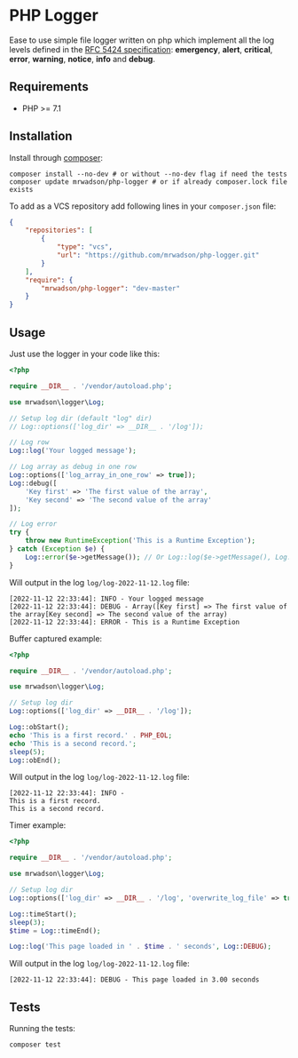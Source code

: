 # PHP Logger

Ease to use simple file logger written on php which implement all the log levels defined in the [RFC 5424 specification](https://tools.ietf.org/html/rfc5424):
**emergency**, **alert**, **critical**, **error**, **warning**, **notice**, **info** and **debug**.

## Requirements

- PHP >= 7.1

## Installation

Install through [composer](https://getcomposer.org/doc/00-intro.md):

```shell
composer install --no-dev # or without --no-dev flag if need the tests
composer update mrwadson/php-logger # or if already composer.lock file exists
```

To add as a VCS repository add following lines in your `composer.json` file:

```json
{
    "repositories": [
        {
            "type": "vcs",
            "url": "https://github.com/mrwadson/php-logger.git"
        }
    ],
    "require": {
        "mrwadson/php-logger": "dev-master"
    }
}
```

## Usage

Just use the logger in your code like this:

```php
<?php

require __DIR__ . '/vendor/autoload.php';

use mrwadson\logger\Log;

// Setup log dir (default "log" dir)
// Log::options(['log_dir' => __DIR__ . '/log']);

// Log row
Log::log('Your logged message');

// Log array as debug in one row
Log::options(['log_array_in_one_row' => true]);
Log::debug([
    'Key first' => 'The first value of the array',
    'Key second' => 'The second value of the array'
]);

// Log error
try {
    throw new RuntimeException('This is a Runtime Exception');
} catch (Exception $e) {
    Log::error($e->getMessage()); // Or Log::log($e->getMessage(), Log::ERROR)
}
```

Will output in the log `log/log-2022-11-12.log` file:

```text
[2022-11-12 22:33:44]: INFO - Your logged message
[2022-11-12 22:33:44]: DEBUG - Array([Key first] => The first value of the array[Key second] => The second value of the array)
[2022-11-12 22:33:44]: ERROR - This is a Runtime Exception
```

Buffer captured example:

```php
<?php

require __DIR__ . '/vendor/autoload.php';

use mrwadson\logger\Log;

// Setup log dir
Log::options(['log_dir' => __DIR__ . '/log']);

Log::obStart();
echo 'This is a first record.' . PHP_EOL;
echo 'This is a second record.';
sleep(5);
Log::obEnd();
```

Will output in the log `log/log-2022-11-12.log` file:

```text
[2022-11-12 22:33:44]: INFO - 
This is a first record.
This is a second record.
```

Timer example:

```php
<?php

require __DIR__ . '/vendor/autoload.php';

use mrwadson\logger\Log;

// Setup log dir
Log::options(['log_dir' => __DIR__ . '/log', 'overwrite_log_file' => true]);

Log::timeStart();
sleep(3);
$time = Log::timeEnd();

Log::log('This page loaded in ' . $time . ' seconds', Log::DEBUG);
```

Will output in the log `log/log-2022-11-12.log` file:

```text
[2022-11-12 22:33:44]: DEBUG - This page loaded in 3.00 seconds
```

## Tests

Running the tests:

```shell
composer test
```
